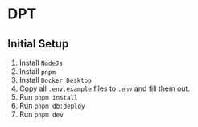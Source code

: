 # DPT

## Initial Setup

1. Install `NodeJs`
2. Install `pnpm`
3. Install `Docker Desktop`
4. Copy all `.env.example` files to `.env` and fill them out.
5. Run `pnpm install`
6. Run `pnpm db:deploy`
7. Run `pnpm dev`
